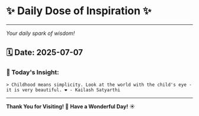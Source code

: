 # ✨ Daily Dose of Inspiration ✨

--- 

_Your daily spark of wisdom!_

## 🗓️ Date: **2025-07-07**

### 💬 Today's Insight:
```
> Childhood means simplicity. Look at the world with the child's eye - it is very beautiful. ❤️ - Kailash Satyarthi
```

--- 

**Thank You for Visiting!** 🙏
**Have a Wonderful Day!** ☀️
